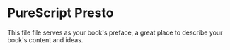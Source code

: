 # PureScript Presto

This file file serves as your book's preface, a great place to describe your book's content and ideas.


